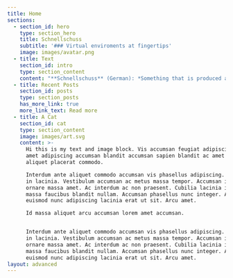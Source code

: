 ```yaml
---
title: Home
sections:
  - section_id: hero
    type: section_hero
    title: Schnellschuss
    subtitle: '### Virtual enviroments at fingertips'
    image: images/avatar.png
  - title: Text
    section_id: intro
    type: section_content
    content: "**Schnellschuss** (German): *Something that is produced at short notice, without long planning, without thorough preparation (e.g. in response to an unforeseen event)*\n\t\nWith Schnellschuss you can create powerful private enviroments for short term or project dedicated use with just one command.\n\n```bash\n[fafre@fafre-20hn002vge ~]$ wget https://storage.googleapis.com/bert_models/2020_02_20/uncased_L-12_H-768_A-12.zip\nHTTP request sent, awaiting response... 200 OK\nLength: 408102251 (389M) [application/zip]\nSaving to: ‘uncased_L-12_H-768_A-12.zip.1’\n\nuncased_L-12_H-768_A-12.zip.1                    1%[>                                                                                                   ]   4,35M  1,42MB/s    eta 4m 30s \n^C\nroot@schnellschuss-hd6sj:~# wget https://storage.googleapis.com/bert_models/2020_02_20/uncased_L-12_H-768_A-12.zip\nHTTP request sent, awaiting response... 200 OK\nLength: 408102251 (389M) [application/zip]\nSaving to: ‘uncased_L-12_H-768_A-12.zip’\n\nuncased_L-12_H-768_A-12.zip                    100%[===================================================================================================>] 389.20M  75.2MB/s    in 6.0s    \n\n2020-12-05 22:47:21 (64.5 MB/s) - ‘uncased_L-12_H-768_A-12.zip’ saved [408102251/408102251]\n\nroot@schnellschuss-hd6sj:~# exit\nSchnellschuss enviroment has been disposed\n[fafre@fafre-20hn002vge ~]$\n```"
  - title: Recent Posts
    section_id: posts
    type: section_posts
    has_more_link: true
    more_link_text: Read more
  - title: A Cat
    section_id: cat
    type: section_content
    image: images/art.svg
    content: >-
      Hi this is my text and image block. Vis accumsan feugiat adipiscing nisl
      amet adipiscing accumsan blandit accumsan sapien blandit ac amet faucibus
      aliquet placerat commodo. 

      Interdum ante aliquet commodo accumsan vis phasellus adipiscing. Ornare a
      in lacinia. Vestibulum accumsan ac metus massa tempor. Accumsan in lacinia
      ornare massa amet. Ac interdum ac non praesent. Cubilia lacinia interdum
      massa faucibus blandit nullam. Accumsan phasellus nunc integer. Accumsan
      euismod nunc adipiscing lacinia erat ut sit. Arcu amet. 

      Id massa aliquet arcu accumsan lorem amet accumsan.


      Interdum ante aliquet commodo accumsan vis phasellus adipiscing. Ornare a
      in lacinia. Vestibulum accumsan ac metus massa tempor. Accumsan in lacinia
      ornare massa amet. Ac interdum ac non praesent. Cubilia lacinia interdum
      massa faucibus blandit nullam. Accumsan phasellus nunc integer. Accumsan
      euismod nunc adipiscing lacinia erat ut sit. Arcu amet.
layout: advanced
---
```

